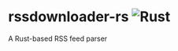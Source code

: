 # rssdownloader-rs ![Rust](https://github.com/tolien/rssdownloader-rs/workflows/Rust/badge.svg)
A Rust-based RSS feed parser
